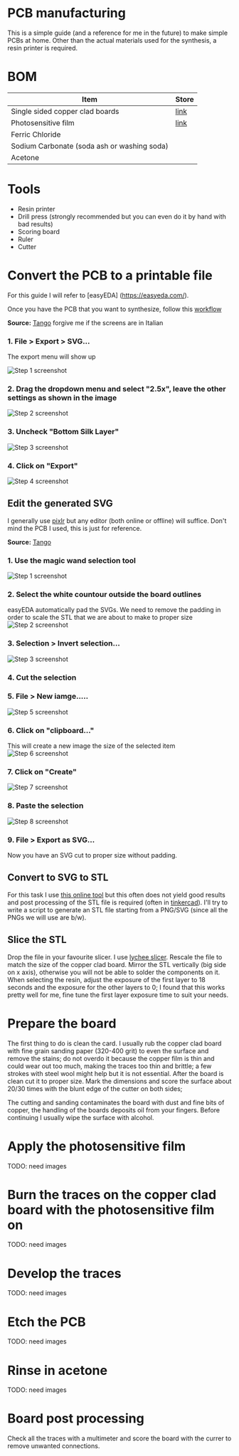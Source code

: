 # PCB manufacturing

This is a simple guide (and a reference for me in the future) to make simple PCBs at home. Other than the actual materials used for the synthesis, a resin printer is required.

# BOM

|Item   |Store   |
|---|---|
|Single sided copper clad boards   |[link](https://www.amazon.it/gp/product/B07RBK9WW6/ref=ppx_yo_dt_b_asin_title_o01_s00?ie=UTF8&psc=1)   |
|Photosensitive film   |[link](https://www.amazon.it/gp/product/B07YG6GY8M/ref=ppx_yo_dt_b_asin_title_o01_s01?ie=UTF8&psc=1)   |
|Ferric Chloride   |   |
|Sodium Carbonate (soda ash or washing soda)   |   |
|Acetone   |   |

# Tools

- Resin printer
- Drill press (strongly recommended but you can even do it by hand with bad results)
- Scoring board
- Ruler
- Cutter

# Convert the PCB to a printable file

For this guide I will refer to [easyEDA] (https://easyeda.com/).

Once you have the PCB that you want to synthesize, follow this [workflow](https://app.tango.us/app/workflow/48a8c24c-b20f-4d17-b053-4a210ef0bb6e?utm_source=markdown&utm_medium=markdown&utm_campaign=workflow%20export%20links)


__Source:__ [Tango](https://app.tango.us/app/workflow/48a8c24c-b20f-4d17-b053-4a210ef0bb6e?utm_source=markdown&utm_medium=markdown&utm_campaign=workflow%20export%20links)
forgive me if the screens are in Italian

### 1. File > Export > SVG...

The export menu will show up

![Step 1 screenshot](https://images.tango.us/public/screenshot_df9e03b0-75f2-4808-8ee1-06d5db583f7b.png?crop=focalpoint&fit=crop&fp-x=0.2119&fp-y=0.1962&fp-z=2.5464&w=1200&mark-w=0.2&mark-pad=0&mark64=aHR0cHM6Ly9pbWFnZXMudGFuZ28udXMvc3RhdGljL21hZGUtd2l0aC10YW5nby13YXRlcm1hcmsucG5n&ar=1920%3A941)


### 2. Drag the dropdown menu and select "2.5x", leave the other settings as shown in the image
![Step 2 screenshot](https://images.tango.us/public/screenshot_42eafd24-0fbd-49d7-b45e-3494b90e746e.png?crop=focalpoint&fit=crop&fp-x=0.4986&fp-y=0.2754&fp-z=2.7907&w=1200&mark-w=0.2&mark-pad=0&mark64=aHR0cHM6Ly9pbWFnZXMudGFuZ28udXMvc3RhdGljL21hZGUtd2l0aC10YW5nby13YXRlcm1hcmsucG5n&ar=1920%3A941)


### 3. Uncheck "Bottom Silk Layer"
![Step 3 screenshot](https://images.tango.us/public/screenshot_0c659db6-ba1a-4152-bcea-8ad28828ce19.png?crop=focalpoint&fit=crop&fp-x=0.4872&fp-y=0.4607&fp-z=3.1866&w=1200&mark-w=0.2&mark-pad=0&mark64=aHR0cHM6Ly9pbWFnZXMudGFuZ28udXMvc3RhdGljL21hZGUtd2l0aC10YW5nby13YXRlcm1hcmsucG5n&ar=1920%3A941)


### 4. Click on "Export"
![Step 4 screenshot](https://images.tango.us/public/screenshot_d7f4df41-a1a6-4ee9-a3e8-b1214f5b4e57.png?crop=focalpoint&fit=crop&fp-x=0.5531&fp-y=0.7885&fp-z=3.0094&w=1200&mark-w=0.2&mark-pad=0&mark64=aHR0cHM6Ly9pbWFnZXMudGFuZ28udXMvc3RhdGljL21hZGUtd2l0aC10YW5nby13YXRlcm1hcmsucG5n&ar=1920%3A941)

## Edit the generated SVG

I generally use [pixlr](https://pixlr.com/us/e/#editor) but any editor (both online or offline) will suffice. Don't mind the PCB I used, this is just for reference.

__Source:__ [Tango](https://app.tango.us/app/workflow/dfbabeed-db44-41a0-be2a-5b671c5a0cbb?utm_source=markdown&utm_medium=markdown&utm_campaign=workflow%20export%20links)


### 1. Use the magic wand selection tool
![Step 1 screenshot](https://images.tango.us/public/screenshot_e0662550-d70b-409c-9612-ea39befc112d.png?crop=focalpoint&fit=crop&fp-x=0.0276&fp-y=0.1477&fp-z=3.0923&w=1200&mark-w=0.2&mark-pad=0&mark64=aHR0cHM6Ly9pbWFnZXMudGFuZ28udXMvc3RhdGljL21hZGUtd2l0aC10YW5nby13YXRlcm1hcmsucG5n&ar=1920%3A941)


### 2. Select the white countour outside the board outlines
easyEDA automatically pad the SVGs. We need to remove the padding in order to scale the STL that we are about to make to proper size
![Step 2 screenshot](https://images.tango.us/public/edited_image_b7c49f94-8e8e-453b-a8a6-0219b18c024d.png?crop=focalpoint&fit=crop&fp-x=0.3697&fp-y=0.5341&fp-z=2.0000&w=1200&mark-w=0.2&mark-pad=0&mark64=aHR0cHM6Ly9pbWFnZXMudGFuZ28udXMvc3RhdGljL21hZGUtd2l0aC10YW5nby13YXRlcm1hcmsucG5n&ar=1920%3A941)


### 3. Selection > Invert selection…
![Step 3 screenshot](https://images.tango.us/public/screenshot_4c7c4915-a0d4-4f5b-b127-3efb0c98e951.png?crop=focalpoint&fit=crop&fp-x=0.2109&fp-y=0.1690&fp-z=2.3587&w=1200&mark-w=0.2&mark-pad=0&mark64=aHR0cHM6Ly9pbWFnZXMudGFuZ28udXMvc3RhdGljL21hZGUtd2l0aC10YW5nby13YXRlcm1hcmsucG5n&ar=1920%3A941)


### 4. Cut the selection


### 5. File > New iamge..…
![Step 5 screenshot](https://images.tango.us/public/screenshot_b8b490e4-9fc4-4b99-a8f1-2e79edc9dac1.png?crop=focalpoint&fit=crop&fp-x=0.2002&fp-y=0.1839&fp-z=2.3587&w=1200&mark-w=0.2&mark-pad=0&mark64=aHR0cHM6Ly9pbWFnZXMudGFuZ28udXMvc3RhdGljL21hZGUtd2l0aC10YW5nby13YXRlcm1hcmsucG5n&ar=1920%3A941)


### 6. Click on "clipboard…"
This will create a new image the size of the selected item
![Step 6 screenshot](https://images.tango.us/public/screenshot_14de7ecd-cad9-44dd-9cce-b8195dfb67dc.png?crop=focalpoint&fit=crop&fp-x=0.2284&fp-y=0.3454&fp-z=2.3391&w=1200&mark-w=0.2&mark-pad=0&mark64=aHR0cHM6Ly9pbWFnZXMudGFuZ28udXMvc3RhdGljL21hZGUtd2l0aC10YW5nby13YXRlcm1hcmsucG5n&ar=1920%3A941)


### 7. Click on "Create"
![Step 7 screenshot](https://images.tango.us/public/screenshot_56d8455c-2364-4c27-a2b2-e20af457b24d.png?crop=focalpoint&fit=crop&fp-x=0.7760&fp-y=0.8092&fp-z=3.9588&w=1200&mark-w=0.2&mark-pad=0&mark64=aHR0cHM6Ly9pbWFnZXMudGFuZ28udXMvc3RhdGljL21hZGUtd2l0aC10YW5nby13YXRlcm1hcmsucG5n&ar=1920%3A941)


### 8. Paste the selection
![Step 8 screenshot](https://images.tango.us/public/screenshot_ae89797e-df25-49e0-8217-e0e05f8a23bf.png?crop=focalpoint&fit=crop&fp-x=0.3658&fp-y=0.5526&fp-z=2.8696&w=1200&mark-w=0.2&mark-pad=0&mark64=aHR0cHM6Ly9pbWFnZXMudGFuZ28udXMvc3RhdGljL21hZGUtd2l0aC10YW5nby13YXRlcm1hcmsucG5n&ar=1920%3A941)


### 9. File > Export as SVG...

Now you have an SVG cut to proper size without padding.

## Convert to SVG to STL

For this task I use [this online tool](https://svg2stl.com/) but this often does not yield good results and post processing of the STL file is required (often in [tinkercad](https://www.tinkercad.com/)).
I'll try to write a script to generate an STL file starting from a PNG/SVG (since all the PNGs we will use are b/w).

## Slice the STL

Drop the file in your favourite slicer. I use [lychee slicer](https://mango3d.io/lychee-slicer-3-for-sla-3d-printers/). 
Rescale the file to match the size of the copper clad board. 
Mirror the STL vertically (big side on x axis), otherwise you will not be able to solder the components on it. When selecting the resin, adjust the exposure of the first layer to 18 seconds and the exposure for the other layers to 0; I found that this works pretty well for me, fine tune the first layer exposure time to suit your needs. 


# Prepare the board

The first thing to do is clean the card. I usually rub the copper clad board with fine grain sanding paper (320-400 grit) to even the surface and remove the stains; do not overdo it because the copper film is thin and could wear out too much, making the traces too thin and brittle; a few strokes with steel wool might help but it is not essential. After the board is clean cut it to proper size. Mark the dimensions and score the surface about 20/30 times with the blunt edge of the cutter on both sides; 

The cutting and sanding contaminates the board with dust and fine bits of copper, the handling of the boards deposits oil from your fingers. Before continuing I usually wipe the surface with alcohol.


# Apply the photosensitive film

TODO: need images

# Burn the traces on the copper clad board with the photosensitive film on

TODO: need images

# Develop the traces

TODO: need images

# Etch the PCB

TODO: need images

# Rinse in acetone

TODO: need images

# Board post processing

Check all the traces with a multimeter and score the board with the currer to remove unwanted connections.